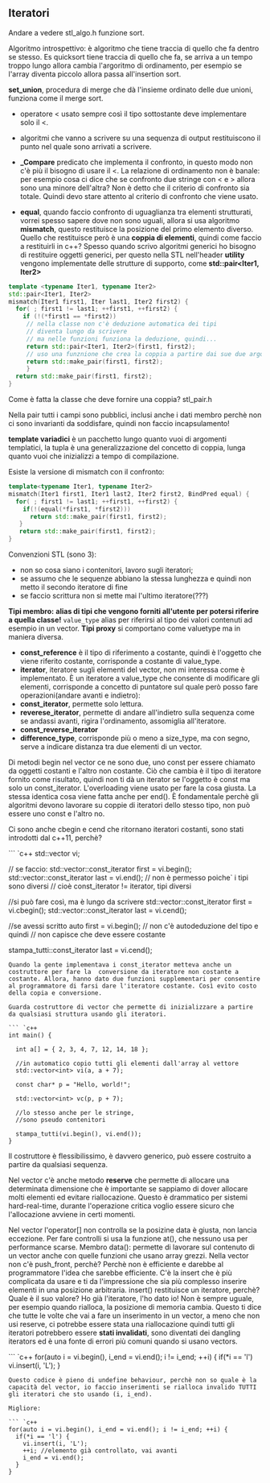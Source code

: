 ## Iteratori ##

Andare a vedere stl_algo.h funzione sort.

Algoritmo introspettivo: è algoritmo che tiene traccia di quello che fa dentro se stesso. Es quicksort tiene traccia di quello che fa, se arriva a un tempo troppo lungo allora cambia l'argoritmo di ordinamento, per esempio se l'array diventa piccolo allora passa all'insertion sort.

**set_union**, procedura di merge che dà l'insieme ordinato delle due unioni, funziona come il merge sort. 
* operatore < usato sempre così il tipo sottostante deve implementare solo il <.
* algoritmi che vanno a scrivere su una sequenza di output restituiscono il punto nel quale sono arrivati a scrivere.
* **_Compare** predicato che implementa il confronto, in questo modo non c'è più il bisogno di usare il <. La relazione di ordinamento non è banale: per esempio cosa ci dice che se confronto due stringe con < e > allora sono una minore dell'altra? Non è detto che il criterio di confronto sia totale. Quindi devo stare attento al criterio di confronto che viene usato.

* **equal**, quando faccio confronto di uguaglianza tra elementi strutturati, vorrei spesso sapere dove non sono uguali, allora si usa algoritmo **mismatch**, questo restituisce la posizione del primo elemento diverso. Quello che restituisce però è una **coppia di elementi**, quindi come faccio a restituirli in c++? Spesso quando scrivo algoritmi generici ho bisogno di restituire oggetti generici, per questo nella STL nell'header **utility** vengono implementate delle strutture di supporto, come **std::pair<Iter1, Iter2>**

```c++
template <typename Iter1, typename Iter2>
std::pair<Iter1, Iter2>
mismatch(Iter1 first1, Iter last1, Iter2 first2) {
  for( ; first1 != last1; ++first1, ++first2) {
    if (!(*first1 == *first2))
	 // nella classe non c'è deduzione automatica dei tipi
	 // diventa lungo da scrivere
	 // ma nelle funzioni funziona la deduzione, quindi...
	 return std::pair<Iter1, Iter2>(first1, first2);
	 // uso una funznione che crea la coppia a partire dai sue due argomenti
	 return std::make_pair(first1, first2);
	 }
  return std::make_pair(first1, first2);
}
```

Come è fatta la classe che deve fornire una coppia? stl_pair.h

Nella pair tutti i campi sono pubblici, inclusi anche i dati membro perchè non ci sono invarianti da soddisfare, quindi non faccio incapsulamento!

**template variadici** è un pacchetto lungo quanto vuoi di argomenti templatici, la tupla è una generalizzazione del concetto di coppia, lunga quanto vuoi che inizializzi a tempo di compilazione.

Esiste la versione di mismatch con il confronto:

``` c++
template<typename Iter1, typename Iter2>
mismatch(Iter1 first1, Iter1 last2, Iter2 first2, BindPred equal) {
  for( ; first1 != last1; ++first1, ++first2) {
    if(!(equal(*first1, *first2)))
	  return std::make_pair(first1, first2);
   }
   return std::make_pair(first1, first2);
}
```
Convenzioni STL (sono 3):
* non so cosa siano i contenitori, lavoro sugli iteratori;
* se assumo che le sequenze abbiano la stessa lunghezza e quindi non metto il secondo iteratore di fine
* se faccio scrittura non si mette mai l'ultimo iteratore(???)

**Tipi membro:** **alias di tipi che vengono forniti all'utente per potersi riferire a quella classe!** `value_type` alias per riferirsi al tipo dei valori contenuti ad esempio in un vector.
**Tipi proxy** si comportano come valuetype ma in maniera diversa.
* **const_reference** è il tipo di riferimento a costante, quindi è l'oggetto che viene riferito costante, corrisponde a costante di value_type.
* **iterator**, iteratore sugli elementi del vector, non mi interessa come è implementato. È un iteratore a value_type che consente di modificare gli elementi, corrisponde a concetto di puntatore sul quale però posso fare operazioni(andare avanti e indietro):
* **const_iterator**, permette solo lettura.
* **reverese_iterator**, permette di andare all'indietro sulla sequenza come se andassi avanti, rigira l'ordinamento, assomiglia all'iteratore.
* **const_reverse_iterator**
* **difference_type**, corrisponde più o meno a size_type, ma con segno, serve a indicare distanza tra due elementi di un vector.

Di metodi begin nel vector ce ne sono due, uno const per essere chiamato da oggetti costanti e l'altro non costante. Ciò che cambia è il tipo di iteratore fornito come risultato, quindi non ti dà un iterator se l'oggetto è const ma solo un const_iterator. L'overloading viene usato per fare la cosa giusta. La stessa identica cosa viene fatta anche per end(). È fondamentale perchè gli algoritmi devono lavorare su coppie di iteratori dello stesso tipo, non può essere uno const e l'altro no. 

Ci sono anche cbegin e cend che ritornano iteratori costanti, sono stati introdotti dal c++11, perchè?

``` `c++
std::vector<int> vi;
	
// se faccio:
std::vector<int>::const_iterator first = vi.begin();
std::vector<int>::const_iterator last = vi.end();
// non è permesso poiche` i tipi sono diversi
// cioè const_iterator != iterator, tipi diversi
	
//si può fare così, ma è lungo da scrivere
std::vector<int>::const_iterator first = vi.cbegin();
std::vector<int>::const_iterator last = vi.cend();
	
//se avessi scritto
auto first = vi.begin();
// non c'è autodeduzione del tipo e quindi 
// non capisce che deve essere costante
	
stampa_tutti<int>::const_iterator last = vi.cend();

```
Quando la gente implementava i const_iterator metteva anche un costruttore per fare la  conversione da iteratore non costante a costante. Allora, hanno dato due funzioni supplementari per consentire al programmatore di farsi dare l'iteratore costante. Così evito costo della copia e conversione.

Guarda costruttore di vector che permette di inizializzare a partire da qualsiasi struttura usando gli iteratori.

``` `c++
int main() {
  
  int a[] = { 2, 3, 4, 7, 12, 14, 18 };
  
  //in automatico copio tutti gli elementi dall'array al vettore
  std::vector<int> vi(a, a + 7);
  
  const char* p = "Hello, world!";
  
  std::vector<int> vc(p, p + 7);
  
  //lo stesso anche per le stringe,
  //sono pseudo contenitori
  
  stampa_tutti(vi.begin(), vi.end());
}
```
Il costruttore è flessibilissimo, è davvero generico, può essere costruito a partire da qualsiasi sequenza.

Nel vector c'è anche metodo **reserve** che permette di allocare una determinata dimensione che è importante se sappiamo di dover allocare molti elementi ed evitare riallocazione. Questo è drammatico per sistemi hard-real-time, durante l'operazione critica voglio essere sicuro che l'allocazione avviene in certi momenti.

Nel vector l'operator[] non controlla se la posizine data è giusta, non lancia eccezione. Per fare controlli si usa la funzione at(), che nessuno usa per performance scarse.
Membro data(): permette di lavorare sul contenuto di un vector anche con quelle funzioni che usano array grezzi.
Nella vector non c'è push_front, perchè? Perchè non è efficiente e darebbe al programmatore l'idea che sarebbe efficiente. C'è la insert che è più complicata da usare e ti da l'impressione che sia più complesso inserire elementi in una posizione arbitraria. insert() restituisce un iteratore, perchè? Quale è il suo valore? Ho già l'iteratore, l'ho dato io! Non è sempre uguale, per esempio quando rialloca, la posizione di memoria cambia. Questo ti dice che tutte le volte che vai a fare un inserimento in un vector, a meno che non usi reserve, ci potrebbe essere stata una riallocazione quindi tutti gli iteratori potrebbero essere **stati invalidati**, sono diventati dei dangling iterators ed è una fonte di errori più comuni quando si usano vectors. 

``` `c++
for(auto i = vi.begin(), i_end = vi.end(); i != i_end; ++i) {
  if(*i == 'l')
    vi.insert(i, 'L');
  }
```
Questo codice è pieno di undefine behaviour, perchè non so quale è la capacità del vector, io faccio inserimenti se rialloca invalido TUTTI gli iteratori che sto usando (i, i_end).

Migliore:

``` `c++
for(auto i = vi.begin(), i_end = vi.end(); i != i_end; ++i) {
  if(*i == 'l') {
    vi.insert(i, 'L');
	++i; //elemento già controllato, vai avanti
	i_end = vi.end();
  }
}
```
